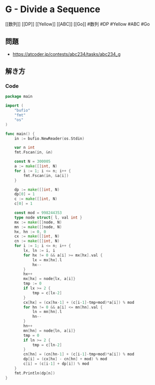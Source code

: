 # G - Divide a Sequence
[[数列]] [[DP]] [[Yellow]] [[ABC]] [[Go]]
#数列 #DP #Yellow #ABC #Go 

## 問題
- https://atcoder.jp/contests/abc234/tasks/abc234_g

## 解き方
### Code
```go
package main

import (
	"bufio"
	"fmt"
	"os"
)

func main() {
	in := bufio.NewReader(os.Stdin)

	var n int
	fmt.Fscan(in, &n)

	const N = 300005
	a := make([]int, N)
	for i := 1; i <= n; i++ {
		fmt.Fscan(in, &a[i])
	}

	dp := make([]int, N)
	dp[0] = 1
	c := make([]int, N)
	c[0] = 1

	const mod = 998244353
	type node struct{ l, val int }
	mx := make([]node, N)
	mn := make([]node, N)
	hx, hn := 0, 0
	cx := make([]int, N)
	cn := make([]int, N)
	for i := 1; i <= n; i++ {
		lx, ln := i, i
		for hx != 0 && a[i] >= mx[hx].val {
			lx = mx[hx].l
			hx--
		}
		hx++
		mx[hx] = node{lx, a[i]}
		tmp := 0
		if lx >= 2 {
			tmp = c[lx-2]
		}
		cx[hx] = (cx[hx-1] + (c[i-1]-tmp+mod)*a[i]) % mod
		for hn != 0 && a[i] <= mn[hn].val {
			ln = mn[hn].l
			hn--
		}
		hn++
		mn[hn] = node{ln, a[i]}
		tmp = 0
		if ln >= 2 {
			tmp = c[ln-2]
		}
		cn[hn] = (cn[hn-1] + (c[i-1]-tmp+mod)*a[i]) % mod
		dp[i] = (cx[hx] - cn[hn] + mod) % mod
		c[i] = (c[i-1] + dp[i]) % mod
	}
	fmt.Println(dp[n])
}
```